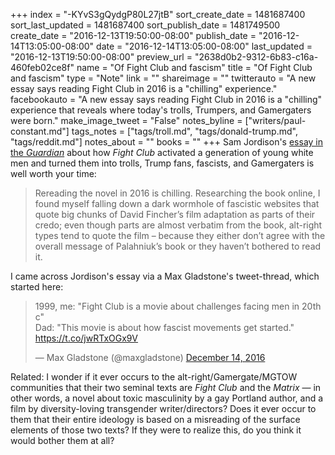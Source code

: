 +++
index = "-KYvS3gQydgP80L27jtB"
sort_create_date = 1481687400
sort_last_updated = 1481687400
sort_publish_date = 1481749500
create_date = "2016-12-13T19:50:00-08:00"
publish_date = "2016-12-14T13:05:00-08:00"
date = "2016-12-14T13:05:00-08:00"
last_updated = "2016-12-13T19:50:00-08:00"
preview_url = "2638d0b2-9312-6b83-c16a-460feb02ce8f"
name = "Of Fight Club and fascism"
title = "Of Fight Club and fascism"
type = "Note"
link = ""
shareimage = ""
twitterauto = "A new essay says reading Fight Club in 2016 is a \"chilling\" experience."
facebookauto = "A new essay says reading Fight Club in 2016 is a \"chilling\" experience that reveals where today's trolls, Trumpers, and Gamergaters were born."
make_image_tweet = "False"
notes_byline = ["writers/paul-constant.md"]
tags_notes = ["tags/troll.md", "tags/donald-trump.md", "tags/reddit.md"]
notes_about = ""
books = ""
+++
Sam Jordison's [essay in the *Guardian*](https://www.theguardian.com/books/booksblog/2016/dec/13/fight-clubs-dark-fantasies-reality-chuck-palahniuk) about how *Fight Club* activated a generation of young white men and turned them into trolls, Trump fans, fascists, and Gamergaters is well worth your time:

<blockquote>Rereading the novel in 2016 is chilling. Researching the book online, I found myself falling down a dark wormhole of fascistic websites that quote big chunks of David Fincher’s film adaptation as parts of their credo; even though parts are almost verbatim from the book, alt-right types tend to quote the film – because they either don’t agree with the overall message of Palahniuk’s book or they haven’t bothered to read it.</blockquote>

I came across Jordison's essay via a Max Gladstone's tweet-thread, which started here:

<blockquote class="twitter-tweet" data-lang="en"><p lang="en" dir="ltr">1999, me: &quot;Fight Club is a movie about challenges facing men in 20th c&quot;<br>Dad: &quot;This movie is about how fascist movements get started.&quot; <a href="https://t.co/jwRTxOGx9V">https://t.co/jwRTxOGx9V</a></p>&mdash; Max Gladstone (@maxgladstone) <a href="https://twitter.com/maxgladstone/status/808832620465455104">December 14, 2016</a></blockquote>

Related: I wonder if it ever occurs to the alt-right/Gamergate/MGTOW communities that their two seminal texts are *Fight Club* and the *Matrix* — in other words, a novel about toxic masculinity by a gay Portland author, and a film by diversity-loving transgender writer/directors? Does it ever occur to them that their entire ideology is based on a misreading of the surface elements of those two texts? If they were to realize this, do you think it would bother them at all?